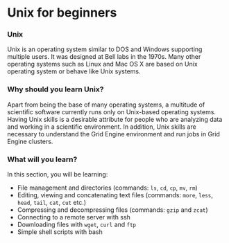 # Unix for beginners
### Unix

Unix is an operating system similar to DOS and Windows supporting
multiple users.  It was designed at Bell labs in the 1970s. Many other
operating systems such as Linux and Mac OS X are based on Unix
operating system or behave like Unix systems.

### Why should you learn Unix?

Apart from being the base of many operating systems, a multitude of
scientific software currently runs only on Unix-based operating
systems. Having Unix skills is a desirable attribute for people who
are analyzing data and working in a scientific environment. In
addition, Unix skills are necessary to understand the Grid Engine
environment and run jobs in Grid Engine clusters.

### What will you learn?

In this section, you will be learning:
* File management and directories (commands: `ls`, `cd`, `cp`, `mv`,
  `rm`)
* Editing, viewing and concatenating text files (commands: `more`,
  `less`, `head`, `tail`, `cat`, `cut` etc.)
* Compressing and decompressing files (commands: `gzip` and `zcat`)
* Connecting to a remote server with ssh
* Downloading files with `wget`, `curl` and `ftp`
* Simple shell scripts with bash

